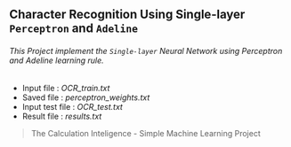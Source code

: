 ## Character Recognition Using Single-layer `Perceptron` and `Adeline`
###### This Project implement the `Single-layer` Neural Network using Perceptron and Adeline learning rule.
- Input file : *OCR_train.txt*
- Saved file : *‫‪perceptron_weights.txt‬‬*
- Input test file : *OCR_test.txt*
- Result file : *‫‪results.txt‬‬*

>The Calculation Inteligence - Simple Machine Learning Project
